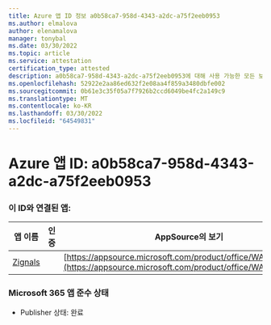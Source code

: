 ```yaml
---
title: Azure 앱 ID 정보 a0b58ca7-958d-4343-a2dc-a75f2eeb0953
ms.author: elmalova
author: elenamalova
manager: tonybal
ms.date: 03/30/2022
ms.topic: article
ms.service: attestation
certification_type: attested
description: a0b58ca7-958d-4343-a2dc-a75f2eeb0953에 대해 사용 가능한 모든 보안 및 규정 준수 정보입니다.
ms.openlocfilehash: 52922e2aa86ed632f2e08aa4f859a3480dbfe002
ms.sourcegitcommit: 0b61e3c35f05a7f7926b2ccd6049be4fc2a149c9
ms.translationtype: MT
ms.contentlocale: ko-KR
ms.lasthandoff: 03/30/2022
ms.locfileid: "64549831"
---
```

# <a name="azure-app-id-a0b58ca7-958d-4343-a2dc-a75f2eeb0953"></a>Azure 앱 ID: a0b58ca7-958d-4343-a2dc-a75f2eeb0953


### <a name="apps-associated-with-this-id"></a>이 ID와 연결된 앱:
| **앱 이름** | **인증** | **AppSource의 보기** |
|--------------|---------------|-----------------------|
| [Zignals](../forward/WA200003201.md) |  | [https://appsource.microsoft.com/product/office/WA200003201](https://appsource.microsoft.com/product/office/WA200003201) |

### <a name="microsoft-365-app-compliance-status"></a>Microsoft 365 앱 준수 상태
- Publisher 상태: 완료

